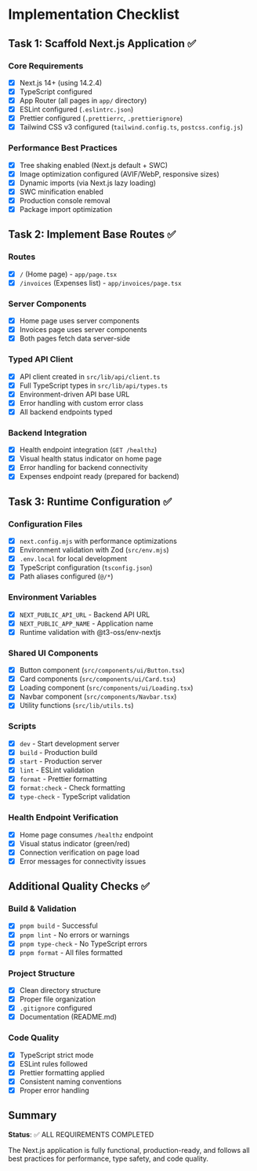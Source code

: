 # Implementation Checklist

## Task 1: Scaffold Next.js Application ✅

### Core Requirements
- [x] Next.js 14+ (using 14.2.4)
- [x] TypeScript configured
- [x] App Router (all pages in `app/` directory)
- [x] ESLint configured (`.eslintrc.json`)
- [x] Prettier configured (`.prettierrc`, `.prettierignore`)
- [x] Tailwind CSS v3 configured (`tailwind.config.ts`, `postcss.config.js`)

### Performance Best Practices
- [x] Tree shaking enabled (Next.js default + SWC)
- [x] Image optimization configured (AVIF/WebP, responsive sizes)
- [x] Dynamic imports (via Next.js lazy loading)
- [x] SWC minification enabled
- [x] Production console removal
- [x] Package import optimization

## Task 2: Implement Base Routes ✅

### Routes
- [x] `/` (Home page) - `app/page.tsx`
- [x] `/invoices` (Expenses list) - `app/invoices/page.tsx`

### Server Components
- [x] Home page uses server components
- [x] Invoices page uses server components
- [x] Both pages fetch data server-side

### Typed API Client
- [x] API client created in `src/lib/api/client.ts`
- [x] Full TypeScript types in `src/lib/api/types.ts`
- [x] Environment-driven API base URL
- [x] Error handling with custom error class
- [x] All backend endpoints typed

### Backend Integration
- [x] Health endpoint integration (`GET /healthz`)
- [x] Visual health status indicator on home page
- [x] Error handling for backend connectivity
- [x] Expenses endpoint ready (prepared for backend)

## Task 3: Runtime Configuration ✅

### Configuration Files
- [x] `next.config.mjs` with performance optimizations
- [x] Environment validation with Zod (`src/env.mjs`)
- [x] `.env.local` for local development
- [x] TypeScript configuration (`tsconfig.json`)
- [x] Path aliases configured (`@/*`)

### Environment Variables
- [x] `NEXT_PUBLIC_API_URL` - Backend API URL
- [x] `NEXT_PUBLIC_APP_NAME` - Application name
- [x] Runtime validation with @t3-oss/env-nextjs

### Shared UI Components
- [x] Button component (`src/components/ui/Button.tsx`)
- [x] Card components (`src/components/ui/Card.tsx`)
- [x] Loading component (`src/components/ui/Loading.tsx`)
- [x] Navbar component (`src/components/Navbar.tsx`)
- [x] Utility functions (`src/lib/utils.ts`)

### Scripts
- [x] `dev` - Start development server
- [x] `build` - Production build
- [x] `start` - Production server
- [x] `lint` - ESLint validation
- [x] `format` - Prettier formatting
- [x] `format:check` - Check formatting
- [x] `type-check` - TypeScript validation

### Health Endpoint Verification
- [x] Home page consumes `/healthz` endpoint
- [x] Visual status indicator (green/red)
- [x] Connection verification on page load
- [x] Error messages for connectivity issues

## Additional Quality Checks ✅

### Build & Validation
- [x] `pnpm build` - Successful
- [x] `pnpm lint` - No errors or warnings
- [x] `pnpm type-check` - No TypeScript errors
- [x] `pnpm format` - All files formatted

### Project Structure
- [x] Clean directory structure
- [x] Proper file organization
- [x] `.gitignore` configured
- [x] Documentation (README.md)

### Code Quality
- [x] TypeScript strict mode
- [x] ESLint rules followed
- [x] Prettier formatting applied
- [x] Consistent naming conventions
- [x] Proper error handling

## Summary

**Status**: ✅ ALL REQUIREMENTS COMPLETED

The Next.js application is fully functional, production-ready, and follows all best practices for performance, type safety, and code quality.
